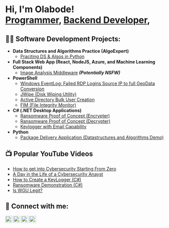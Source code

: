 <h1>Hi, I'm Olabode! <br/><a href="https://github.com/OlabodeAdebayo">Programmer</a>, <a href="https://www.linkedin.com/in/olabode-adebayo/">Backend Developer</a>,
<h2>👨‍💻 Software Development Projects:</h2>

- <b>Data Structures and Algorithms Practice (AlgoExpert)</b>
  - [Praciting DS & Algos in Python](https://github.com/OlabodeAdebayo)
- <b>Full Stack Web App (React, NodeJS, Azure, and Machine Learning Components)</b>
  - [Image Analysis Middleware](https://github.com/OlabodeAdebayo) <b><i>(Potentially NSFW)</b></i>
- <b>PowerShell</b>
  - [Windows EventLog: Failed RDP Logins Source IP to full GeoData Conversion](https://github.com/OlabodeAdebayo)
  - [JWipe (Disk Wiping Utility)](https://github.com/OlabodeAdebayo)
  - [Active Directory Bulk User Creation](https://github.com/OlabodeAdebayo)
  - [FIM (File Integrity Monitor)](https://github.com/OlabodeAdebayo)
- <b>C# (.NET Desktop Applications)</b>
  - [Ransomware Proof of Concept (Encrypter)](https://github.com/OlabodeAdebayo)
  - [Ransomware Proof of Concept (Decrypter)](https://github.com/OlabodeAdebayo)
  - [Keylogger with Email Capability](https://github.com/OlabodeAdebayo)
- <b>Python</b>
  - [Package Delivery Application (Datastructures and Algorithms Demo)](https://github.com/OlabodeAdebayo)

<h2>📺 Popular YouTube Videos</h2>

- [How to get into Cybersecurity Starting From Zero](https://www.youtube.com/watch?v=a83ASGn_V_s)
- [A Day in the Life of a Cybersecurity Anayst](https://www.youtube.com/watch?v=uHy3oM7NnoU)
- [How to Create a KeyLogger (C#)](https://www.youtube.com/watch?v=N-L9hklSlNk)
- [Ransomware Demonstration (C#)](https://www.youtube.com/watch?v=OfvdQeh79s0)
- [Is WGU Legit?](https://www.youtube.com/watch?v=E2MwRWxDBkA)

<h2> 🤳 Connect with me:</h2>

[<img align="left" alt="JoshMadakor | YouTube" width="22px" src="https://cdn.jsdelivr.net/npm/simple-icons@v3/icons/youtube.svg" />][youtube]
[<img align="left" alt="JoshMadakor | Twitter" width="22px" src="https://cdn.jsdelivr.net/npm/simple-icons@v3/icons/twitter.svg" />][twitter]
[<img align="left" alt="JoshMadakor | LinkedIn" width="22px" src="https://cdn.jsdelivr.net/npm/simple-icons@v3/icons/linkedin.svg" />][linkedin]
[<img align="left" alt="JoshMadakor | Instagram" width="22px" src="https://cdn.jsdelivr.net/npm/simple-icons@v3/icons/instagram.svg" />][instagram]

[twitter]: https://twitter.com/
[youtube]: https://www.youtube.com/
[instagram]: https://www.instagram.com
[linkedin]: https://linkedin.com/in/olabode-adebayo/

<!--
**OlabodeAdebayo** is a ✨ _special_ ✨ repository because its `README.md` (this file) appears on your GitHub profile.

Here are some ideas to get you started:

- 🔭 I’m currently working on ...
- 🌱 I’m currently learning ...
- 👯 I’m looking to collaborate on ...
- 🤔 I’m looking for help with ...
- 💬 Ask me about ...
- 📫 How to reach me: ...
- 😄 Pronouns: ...
- ⚡ Fun fact: ...
-->

